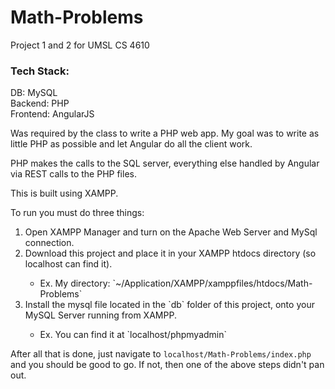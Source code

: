 # Math-Problems
Project 1 and 2 for UMSL CS 4610

### Tech Stack:
DB: MySQL
<br>
Backend: PHP
<br>
Frontend: AngularJS

Was required by the class to write a PHP web app.  My goal was to write as little PHP as possible and let Angular do all the client work.

PHP makes the calls to the SQL server, everything else handled by Angular via REST calls to the PHP files.

This is built using XAMPP.

To run you must do three things:
<ol>
  <li>Open XAMPP Manager and turn on the Apache Web Server and MySql connection.</li>
  <li>Download this project and place it in your XAMPP htdocs directory (so localhost can find it).</li>
  <ul>
    <li>Ex. My directory: `~/Application/XAMPP/xamppfiles/htdocs/Math-Problems`</li>
  </ul>
  <li>Install the mysql file located in the `db` folder of this project, onto your MySQL Server running from XAMPP.</li>
  <ul>
    <li>Ex. You can find it at `localhost/phpmyadmin`</li>
  </ul>
</ol>

After all that is done, just navigate to `localhost/Math-Problems/index.php` and you should be good to go.
If not, then one of the above steps didn't pan out.
